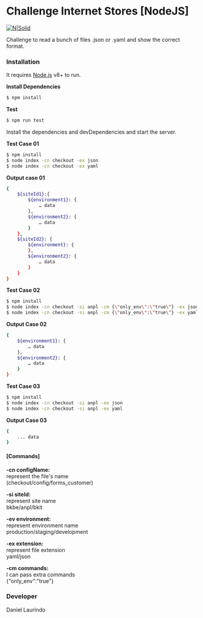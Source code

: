# Challenge Internet Stores [NodeJS]

[![N|Solid](https://travis-ci.org/laurindo/internetstore-challenge.svg?branch=master)](https://travis-ci.org/laurindo/internetstore-challenge.svg?branch=master)

Challenge to read a bunch of files .json or .yaml and show the correct format.

### Installation

It requires [Node.js](https://nodejs.org/) v8+ to run.

**Install Dependencies**
```sh
$ npm install
```

**Test**

```sh
$ npm run test
```

Install the dependencies and devDependencies and start the server.

**Test Case 01**
```sh
$ npm install
$ node index -cn checkout -ex json
$ node index -cn checkout -ex yaml
```

**Output case 01**
```sh  
{  
    ${siteId1}:{  
        ${environment1}: {
            … data
        },
        ${environment2}: {
            … data
        }
    },
    ${siteId2}: {
        ${environment}: {
        },
        ${environment2}: {
            … data
        }
    }
}
```

**Test Case 02**
```sh
$ npm install
$ node index -cn checkout -si anpl -cm {\"only_env\":\"true\"} -ex json
$ node index -cn checkout -si anpl -cm {\"only_env\":\"true\"} -ex yaml
```

**Output Case 02**
```sh
{  
    ${environment1}: {
        … data
    },
    ${environment2}: {
        … data
    }
}
```

**Test Case 03**
```sh
$ npm install
$ node index -cn checkout -si anpl -ex json
$ node index -cn checkout -si anpl -ex yaml
```

**Output Case 03**
```sh
{  
    ... data
}
```

#### [Commands]
**-cn configName:**  
represent the file's name  
(checkout/config/forms_customer)

**-si siteId:**  
represent site name              
bkbe/anpl/bkit

**-ev environment:**  
represent environment name  
production/staging/development

**-ex extension:**  
represent file extension  
yaml/json

**-cm commands:**  
I can pass extra commands  
{\"only_env\":\"true\"}

### Developer  

Daniel Laurindo
